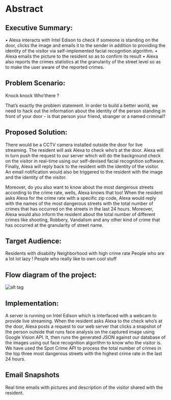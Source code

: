 # Abstract

## Executive Summary:
•	Alexa interacts with Intel Edison to check if someone is standing on the door, clicks the image and emails it to the sender in addition to providing the identity of the visitor via self-implemented facial recognition algorithm. 
•	Alexa emails the picture to the resident so as to confirm its result
•	Alexa also reports the crimes statistics at the granularity of the street level so as to make the user aware of the reported crimes. 

## Problem Scenario:

Knock knock
Who’there ?
</Exactly>

That’s exactly the problem statement. In order to build a better world, we need to hack out the information about the identity of the person standing in front of your door - is that person your friend, stranger or a named criminal? 

## Proposed Solution:
There would be a CCTV camera installed outside the door for live streaming. The resident will ask Alexa to check who’s at the door. Alexa will in turn push the request to our server which will do the background check on the visitor in real-time using our self-devised facial recognition software. Finally, Alexa will reply back to the resident with the identity of the visitor. An email notification would also be triggered to the resident with the image and the identity of the visitor.

Moreover, do you also want to know about the most dangerous streets according to the crime rate, wells, Alexa knows that too! When the resident asks Alexa for the crime rate with a specific zip code, Alexa would reply with the names of the most dangerous streets with the total number of crimes that has occurred on the streets in the last 24 hours. Moreover, Alexa would also inform the resident about the total number of different crimes like shooting, Robbery, Vandalism and any other kind of crime that has occurred at the granularity of street name.


## Target Audience:
Residents with disability
Neighborhood with high crime rate 
People who are a lot lot lazy !
People who really like to own cool stuff


## Flow diagram of the project:

![alt tag](https://github.com/VimanyuAgg/Knock-Knock-Hackster/blob/master/FlowDiagram_KnockKnock.png)




## Implementation:
A server is running on Intel Edison which is interfaced with a webcam to provide live streaming. When the resident asks Alexa to the check who’s at the door, Alexa posts a request to our web server that clicks a snapshot of the person outside that runs face analysis on the captured image using Google Vision API. It, then runs the generated JSON against our database of the images using out face recognition algorithm to know who the visitor is. 
We have used the Spot Crime API to process the total number of crimes in the top three most dangerous streets with the highest crime rate in the last 24 hours.

## Email Snapshots
Real time emails with pictures and description of the visitor shared with the resident.
